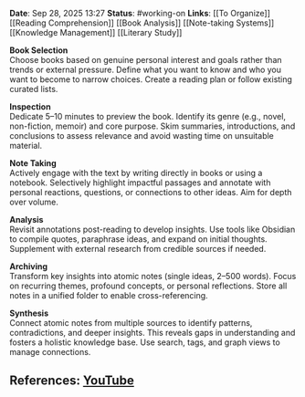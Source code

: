 **Date**: Sep 28, 2025 13:27
**Status**: #working-on
**Links**: [[To Organize]] [[Reading Comprehension]] [[Book Analysis]] [[Note-taking Systems]] [[Knowledge Management]] [[Literary Study]]

**Book Selection**  
Choose books based on genuine personal interest and goals rather than trends or external pressure. Define what you want to know and who you want to become to narrow choices. Create a reading plan or follow existing curated lists.  

**Inspection**  
Dedicate 5–10 minutes to preview the book. Identify its genre (e.g., novel, non-fiction, memoir) and core purpose. Skim summaries, introductions, and conclusions to assess relevance and avoid wasting time on unsuitable material.  

**Note Taking**  
Actively engage with the text by writing directly in books or using a notebook. Selectively highlight impactful passages and annotate with personal reactions, questions, or connections to other ideas. Aim for depth over volume.  

**Analysis**  
Revisit annotations post-reading to develop insights. Use tools like Obsidian to compile quotes, paraphrase ideas, and expand on initial thoughts. Supplement with external research from credible sources if needed.  

**Archiving**  
Transform key insights into atomic notes (single ideas, 2–500 words). Focus on recurring themes, profound concepts, or personal reflections. Store all notes in a unified folder to enable cross-referencing.  

**Synthesis**  
Connect atomic notes from multiple sources to identify patterns, contradictions, and deeper insights. This reveals gaps in understanding and fosters a holistic knowledge base. Use search, tags, and graph views to manage connections.

## References: [YouTube](https://www.youtube.com/watch?v=r6RdMSYSQDE)
